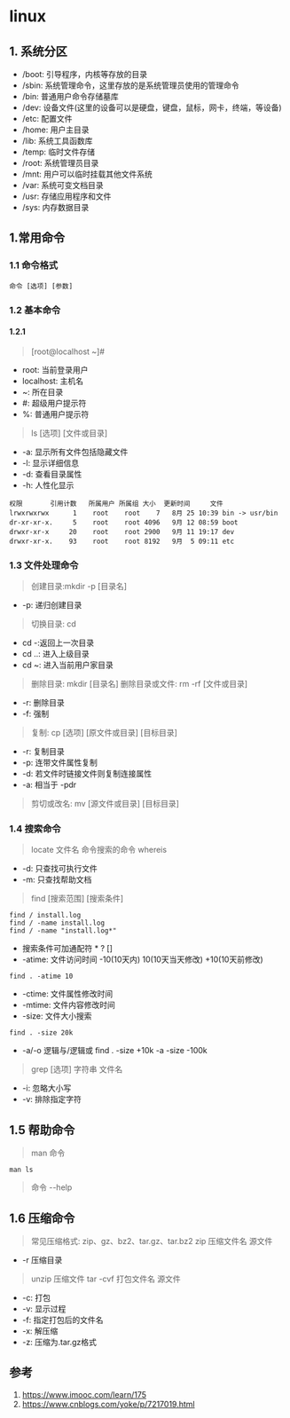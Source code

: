 # linux
## 1. 系统分区
* /boot: 引导程序，内核等存放的目录
* /sbin: 系统管理命令，这里存放的是系统管理员使用的管理命令
* /bin: 普通用户命令存储墓库
* /dev: 设备文件(这里的设备可以是硬盘，键盘，鼠标，网卡，终端，等设备)
* /etc: 配置文件
* /home: 用户主目录
* /lib: 系统工具函数库
* /temp: 临时文件存储
* /root: 系统管理员目录
* /mnt: 用户可以临时挂载其他文件系统
* /var: 系统可变文档目录
* /usr: 存储应用程序和文件
* /sys: 内存数据目录
## 1.常用命令
### 1.1 命令格式
```
命令 [选项] [参数]
```
### 1.2 基本命令
#### 1.2.1
>  [root@localhost ~]#
* root: 当前登录用户
* localhost: 主机名
* ~: 所在目录
* #: 超级用户提示符
* %: 普通用户提示符
> ls [选项] [文件或目录]
* -a: 显示所有文件包括隐藏文件
* -l: 显示详细信息
* -d: 查看目录属性
* -h: 人性化显示
```
权限       引用计数   所属用户 所属组 大小  更新时间     文件
lrwxrwxrwx      1    root    root    7   8月 25 10:39 bin -> usr/bin
dr-xr-xr-x.     5    root    root 4096   9月 12 08:59 boot
drwxr-xr-x     20    root    root 2900   9月 11 19:17 dev
drwxr-xr-x.    93    root    root 8192   9月  5 09:11 etc
```
### 1.3 文件处理命令
> 创建目录:mkdir -p [目录名]
* -p: 递归创建目录
> 切换目录: cd
* cd -:返回上一次目录
* cd ..: 进入上级目录
* cd ~: 进入当前用户家目录
> 删除目录: mkdir [目录名]
> 删除目录或文件: rm -rf [文件或目录]
* -r: 删除目录
* -f: 强制
> 复制: cp [选项] [原文件或目录] [目标目录]
* -r: 复制目录
* -p: 连带文件属性复制
* -d: 若文件时链接文件则复制连接属性
* -a: 相当于 -pdr
> 剪切或改名: mv [源文件或目录] [目标目录]
### 1.4 搜索命令
> locate 文件名
> 命令搜索的命令 whereis
* -d: 只查找可执行文件
* -m: 只查找帮助文档
> find [搜索范围] [搜索条件]
```
find / install.log
find / -name install.log
find / -name "install.log*"
```
* 搜索条件可加通配符 * ? []
* -atime: 文件访问时间 -10(10天内) 10(10天当天修改) +10(10天前修改)
```
find . -atime 10
```
* -ctime: 文件属性修改时间
* -mtime: 文件内容修改时间
* -size: 文件大小搜索
```
find . -size 20k
```
* -a/-o 逻辑与/逻辑或
find . -size +10k -a -size -100k
> grep [选项] 字符串 文件名
* -i: 忽略大小写
* -v: 排除指定字符
## 1.5 帮助命令
> man 命令
```
man ls
```
> 命令 --help
## 1.6 压缩命令
> 常见压缩格式: zip、gz、bz2、tar.gz、tar.bz2
> zip 压缩文件名 源文件
* -r 压缩目录
> unzip 压缩文件
> tar -cvf 打包文件名 源文件
* -c: 打包
* -v: 显示过程
* -f: 指定打包后的文件名
* -x: 解压缩
* -z: 压缩为.tar.gz格式
## 参考
1. https://www.imooc.com/learn/175
1. https://www.cnblogs.com/yoke/p/7217019.html

